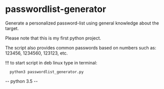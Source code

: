 # passwordlist-generator
Generate a personalized password-list using general knowledge about the target.

Please note that this is my first python project.

The script also provides common passwords based on numbers such as: 123456, 1234560, 123123, etc.

!!! to start script in deb linux type in terminal:

      python3 passwordlist_generator.py

-- python 3.5 --
